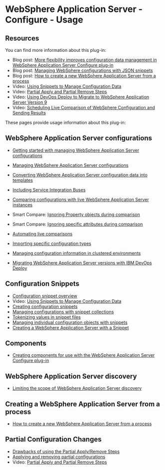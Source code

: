 # WebSphere Application Server - Configure - Usage

## Resources

You can find more information about this plug-in:

* Blog post: [More flexibility improves configuration data management in WebSphere Application Server Configure plug-in](https://community.ibm.com/community/user/wasdevops/blogs/laurel-dickson-bull1/2022/07/25/more-flexibility-improves-configuration-data-manag)
* Blog post: [Managing WebSphere configurations with JSON snippets](https://community.ibm.com/community/user/wasdevops/blogs/laurel-dickson-bull1/2022/07/25/managing-websphere-configurations-with-json-snippe)
* Blog post: [How to create a new WebSphere Application Server from a process](https://community.ibm.com/community/user/wasdevops/blogs/osman-burucu/2023/01/03/how-to-create-a-new-websphere-application-server-f)
* Video: [Using Snippets to Manage Configuration Data](https://www.youtube.com/watch?v=iy8D2z6vPQ8)
* Video: [Partial Apply and Partial Remove Steps](https://youtu.be/Qhf1r8_mljc)
* Video: [Using DevOps Deploy to Migrate to WebSphere Application Server Version 9](https://www.youtube.com/watch?v=Gu5veyk6DUo)
* Video: [Scheduling Live Comparison of WebSphere Configuration and Sending Results](https://youtu.be/VjT2VGwdlW4)

These pages provide usage information about this plug-in:

## WebSphere Application Server configurations

* [Getting started with managing WebSphere Application Server configurations](https://community.ibm.com/community/user/wasdevops/blogs/osman-burucu/2023/01/03/getting-started-with-managing-websphere-applicatio)
* [Managing WebSphere Application Server configurations](https://community.ibm.com/community/user/wasdevops/communities/community-home/recent-community-blogs?communitykey=9adfe6b6-2e23-4895-8b27-38b93b5e152c)
* [Converting WebSphere Application Server configuration data into templates](https://community.ibm.com/community/user/wasdevops/blogs/laurel-dickson-bull1/2022/07/25/converting-websphere-application-server-configurat?CommunityKey=9adfe6b6-2e23-4895-8b27-38b93b5e152c)

* [Including Service Integration Buses](https://community.ibm.com/community/user/wasdevops/blogs/osman-burucu/2023/01/03/including-service-integration-buses)

* [Comparing configurations with live WebSphere Application Server instances](https://community.ibm.com/community/user/wasdevops/blogs/osman-burucu/2023/01/03/comparing-configurations-with-live-websphere-appli)

* Smart Compare: [Ignoring Property objects during comparison](https://youtu.be/xeGiIKNuuX0)
* Smart Compare: [Ignoring specific attributes during comparison](https://youtu.be/JBlTKpsP7aw)

* [Automating live comparisons](https://community.ibm.com/community/user/wasdevops/blogs/osman-burucu/2023/01/03/automating-live-comparisons)
* [Importing specific configuration types](https://community.ibm.com/community/user/wasdevops/blogs/osman-burucu/2023/01/03/importing-specific-configuration-types)
* [Managing configuration information in clustered environments](https://community.ibm.com/community/user/wasdevops/blogs/osman-burucu/2023/01/04/managing-configuration-information-in-clustered-en)
* [Migrating WebSphere Application Server versions with IBM DevOps Deploy](https://community.ibm.com/community/user/wasdevops/blogs/osman-burucu/2023/01/04/migrating-websphere-application-server-versions-wi)

## Configuration Snippets

* [Configuration snippet overview](https://community.ibm.com/community/user/wasdevops/blogs/osman-burucu/2023/01/04/configuration-snippet-overview)
* Video: [Using Snippets to Manage Configuration Data](https://www.youtube.com/watch?v=iy8D2z6vPQ8)
* [Creating configuration snippets](https://community.ibm.com/community/user/wasdevops/blogs/laurel-dickson-bull1/2022/07/22/creating-configuration-snippets)
* [Managing configurations with snippet collections](https://community.ibm.com/community/user/wasdevops/blogs/laurel-dickson-bull1/2022/07/25/managing-configurations-with-snippet-collections)
* [Tokenizing values in snippet files](https://community.ibm.com/community/user/wasdevops/blogs/laurel-dickson-bull1/2022/07/25/tokenizing-values-in-snippet-files)
* [Managing individual configuration objects with snippets](https://community.ibm.com/community/user/wasdevops/blogs/osman-burucu/2023/01/04/managing-individual-configuration-objects-with-sni)
* [Creating a WebSphere Application Server with a Snippet](https://community.ibm.com/community/user/wasdevops/blogs/osman-burucu/2023/01/04/creating-a-websphere-application-server-with-a-sni)

## Components

* [Creating components for use with the WebSphere Application Server Configure plug-in](https://community.ibm.com/community/user/wasdevops/blogs/osman-burucu/2023/01/05/creating-components-for-use-with-the-websphere-app)

## WebSphere Application Server discovery

* [Limiting the scope of WebSphere Application Server discovery](https://community.ibm.com/community/user/wasdevops/blogs/osman-burucu/2023/01/05/limiting-the-scope-of-websphere-application-server)

## Creating a WebSphere Application Server from a process

* [How to create a new WebSphere Application Server from a process](https://community.ibm.com/community/user/wasdevops/blogs/osman-burucu/2023/01/03/how-to-create-a-new-websphere-application-server-f)

## Partial Configuration Changes

* [Drawbacks of using the Partial Apply/Remove Steps](https://community.ibm.com/community/user/wasdevops/blogs/osman-burucu/2023/01/05/drawbacks-of-using-partial-applyremove)
* [Applying and removing partial configurations](https://community.ibm.com/community/user/wasdevops/blogs/osman-burucu/2022/07/06/applying-and-removing-partial-configurations/)
* Video: [Partial Apply and Partial Remove Steps](https://youtu.be/https://www.youtube.com/watch?v=Qhf1r8_mljc)
